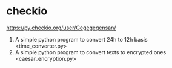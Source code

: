 # checkio
https://py.checkio.org/user/Gegegegensan/

1. A simple python program to convert 24h to 12h basis <time_converter.py>
2. A simple python program to convert texts to encrypted ones <caesar_encryption.py>
